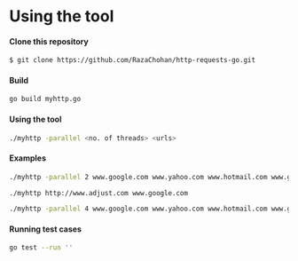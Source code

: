 # Using the tool

####  Clone this repository

```bash
$ git clone https://github.com/RazaChohan/http-requests-go.git
```

#### Build

```bash
go build myhttp.go
```

#### Using the tool

```bash
./myhttp -parallel <no. of threads> <urls>
```

#### Examples

```bash
./myhttp -parallel 2 www.google.com www.yahoo.com www.hotmail.com www.github.com

./myhttp http://www.adjust.com www.google.com

./myhttp -parallel 4 www.google.com www.yahoo.com www.hotmail.com www.github.com
```


#### Running test cases

```bash
go test --run ''

```


